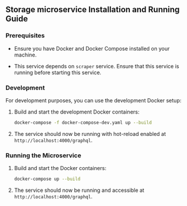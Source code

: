 ## Storage microservice Installation and Running Guide

### Prerequisites

- Ensure you have Docker and Docker Compose installed on your machine.

- This service depends on `scraper` service. Ensure that this service is running before starting this service.

### Development

For development purposes, you can use the development Docker setup:

1. Build and start the development Docker containers:

   ```sh
   docker-compose -f docker-compose-dev.yaml up --build
   ```

2. The service should now be running with hot-reload enabled at `http://localhost:4000/graphql`.

### Running the Microservice

1. Build and start the Docker containers:

   ```sh
   docker-compose up --build
   ```

2. The service should now be running and accessible at `http://localhost:4000/graphql`.

